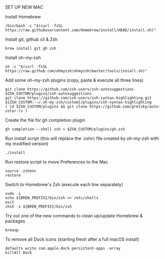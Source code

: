 SET UP NEW MAC


Install Homebrew

```
/bin/bash -c "$(curl -fsSL https://raw.githubusercontent.com/Homebrew/install/HEAD/install.sh)"
```

Install git, github cli & Zsh

```
brew install git gh zsh
```

Install oh-my-zsh

```
sh -c "$(curl -fsSL https://raw.github.com/ohmyzsh/ohmyzsh/master/tools/install.sh)"
```

Add some oh-my-zsh plugins (copy, paste & execute all three lines)

```
git clone https://github.com/zsh-users/zsh-autosuggestions $ZSH_CUSTOM/plugins/zsh-autosuggestions
git clone https://github.com/zsh-users/zsh-syntax-highlighting.git ${ZSH_CUSTOM:-~/.oh-my-zsh/custom}/plugins/zsh-syntax-highlighting
( cd $ZSH_CUSTOM/plugins && git clone https://github.com/gretzky/auto-color-ls )
```

Create the file for gh completion plugin

```
gh completion --shell zsh > $ZSH_CUSTOM/plugins/gh.zsh
```

Run install script (this will replace the .zshrc file created by oh-my-zsh with my modified version)

```
./install
```

Run restore script to move Preferences to the Mac

```
source .zshenv
restore
```

Switch to Homebrew's Zsh (execute each line separately)

```
sudo -i
echo ${BREW_PREFIX}/bin/zsh >> /etc/shells
exit
chsh -s ${BREW_PREFIX}/bin/zsh
```

Try out one of the new commands to clean up/update Homebrew & packages

```
brewup
```

To remove all Dock icons (starting fresh after a full macOS install)

```
defaults write com.apple.dock persistent-apps -array
killAll Dock
```
